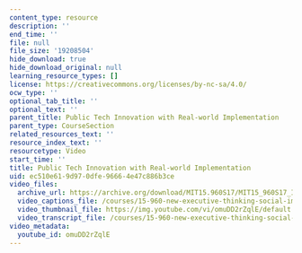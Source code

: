 ```yaml
---
content_type: resource
description: ''
end_time: ''
file: null
file_size: '19208504'
hide_download: true
hide_download_original: null
learning_resource_types: []
license: https://creativecommons.org/licenses/by-nc-sa/4.0/
ocw_type: ''
optional_tab_title: ''
optional_text: ''
parent_title: Public Tech Innovation with Real-world Implementation
parent_type: CourseSection
related_resources_text: ''
resource_index_text: ''
resourcetype: Video
start_time: ''
title: Public Tech Innovation with Real-world Implementation
uid: ec510e61-9d97-0dfe-9666-4e47c886b3ce
video_files:
  archive_url: https://archive.org/download/MIT15.960S17/MIT15_960S17_Interview_2_Idoia_300k.mp4
  video_captions_file: /courses/15-960-new-executive-thinking-social-impact-technology-projects-fall-2017-spring-2018/3cc0916eb2ac5851813f8e7a58f4ae0d_omuDD2rZqlE.vtt
  video_thumbnail_file: https://img.youtube.com/vi/omuDD2rZqlE/default.jpg
  video_transcript_file: /courses/15-960-new-executive-thinking-social-impact-technology-projects-fall-2017-spring-2018/98d60420c6341617f03819c16dc35dec_omuDD2rZqlE.pdf
video_metadata:
  youtube_id: omuDD2rZqlE
---
```

